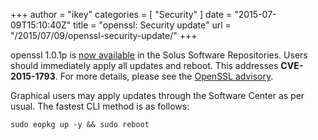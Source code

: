 +++
author = "ikey"
categories = [
"Security"
]
date =  "2015-07-09T15:10:40Z"
title = "openssl: Security update"
url = "/2015/07/09/openssl-security-update/"
+++

openssl 1.0.1p is [now available](https://git.solus-project.com/packages/openssl/commit/?h=openssl-1.0.1p-13) in the Solus Software Repositories. Users should immediately apply all updates and reboot. 
This addresses **CVE-2015-1793**. For more details, please see the [OpenSSL advisory](https://www.openssl.org/news/secadv_20150709.txt).
<!--more-->
Graphical users may apply updates through the Software Center as per usual. The fastest CLI method is as follows:

```
sudo eopkg up -y && sudo reboot
```